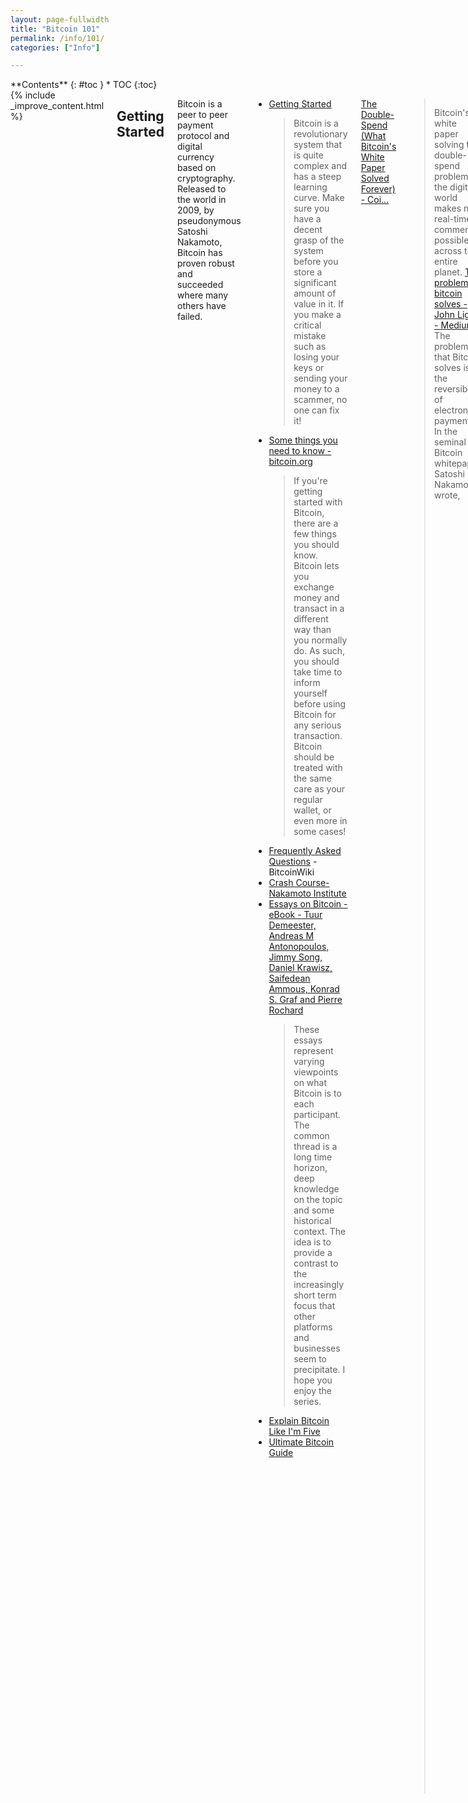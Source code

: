 ```yaml
---
layout: page-fullwidth
title: "Bitcoin 101"
permalink: /info/101/
categories: ["Info"]

---
```


<div class="row">
<div class="medium-3 medium-push-9 columns" markdown="1">
<div class="panel radius" markdown="1">
**Contents**
{: #toc }
*  TOC
{:toc}
</div>
</div><!-- /.medium-4.columns -->



<div class="medium-9 medium-pull-3 columns" markdown="1">
{% include _improve_content.html %}

## Getting Started

Bitcoin is a peer to peer payment protocol and digital currency based on cryptography. Released to the world in 2009, by pseudonymous Satoshi Nakamoto, Bitcoin has proven robust and succeeded where many others have failed.

* [Getting Started](https://www.lopp.net/bitcoin-information/getting-started.html)
  >Bitcoin is a revolutionary system that is quite complex and has a steep learning curve. Make sure you have a decent grasp of the system before you store a significant amount of value in it. If you make a critical mistake such as losing your keys or sending your money to a scammer, no one can fix it!
* [Some things you need to know - bitcoin.org](https://bitcoin.org/en/you-need-to-know)
  > If you're getting started with Bitcoin, there are a few things you should know. Bitcoin lets you exchange money and transact in a different way than you normally do. As such, you should take time to inform yourself before using Bitcoin for any serious transaction. Bitcoin should be treated with the same care as your regular wallet, or even more in some cases!
* [Frequently Asked Questions](https://en.bitcoin.it/wiki/Help:FAQ) - BitcoinWiki
* [Crash Course- Nakamoto Institute](https://nakamotoinstitute.org/crash-course/)
* [Essays on Bitcoin - eBook - Tuur Demeester, Andreas M Antonopoulos, Jimmy Song, Daniel Krawisz, Saifedean Ammous, Konrad S. Graf and Pierre Rochard](https://www.essaysonbitcoin.com/uploads/3/4/9/6/3496353/essaysonbitcoinv7.pdf)
  >These essays represent varying viewpoints on what Bitcoin is to each participant. The common thread is a long time horizon, deep knowledge on the topic and some historical context. The idea is to provide a contrast to the increasingly short term focus that other platforms and businesses seem to precipitate. I hope you enjoy the series.
* [Explain Bitcoin Like I'm Five](https://medium.com/free-code-camp/explain-bitcoin-like-im-five-73b4257ac833?)
* [Ultimate Bitcoin Guide](https://www.upfolio.com/ultimate-bitcoin-guide)

[The Double-Spend (What Bitcoin's White Paper Solved Forever) - Coi...](https://www.coindesk.com/the-double-spend-what-bitcoins-white-paper-solved-forever)
  > Bitcoin's white paper solving the double-spend problem in the digital world makes near real-time commerce possible across the entire planet.
[The problem bitcoin solves - John Light - Medium](https://medium.com/@lightcoin/the-problem-bitcoin-solves-8b3944ea77a7) - The problem that Bitcoin solves is the reversibility of electronic payments. In the seminal Bitcoin whitepaper, Satoshi Nakamoto wrote,

[21 Lessons - on philosophy, economics, & technology](https://dergigi.com/bitcoin/lessons/) - [github](https://github.com/dergigi/21lessons-book)

* CryptoQuikRead_256 - [21 Lessons of the Bitcoin Rabbit Hole - Chapter 1](https://anchor.fm/thecryptoconomy/episodes/CryptoQuikRead_256---21-Lessons-of-the-Bitcoin-Rabbit-Hole---Chapter-1-e47u83)
* CryptoQuikRead_257 - [21 Lessons of the Bitcoin Rabbit Hole - Chapter 2](https://anchor.fm/thecryptoconomy/episodes/CryptoQuikRead_257---21-Lessons-of-the-Bitcoin-Rabbit-Hole---Chapter-2-e489f9)
* CryptoQuikRead_258 - [21 Lessons of the Bitcoin Rabbit Hole - Chapter 3](https://anchor.fm/thecryptoconomy/episodes/CryptoQuikRead_258---21-Lessons-of-the-Bitcoin-Rabbit-Hole---Chapter-3-e48kao)


* [The real value of bitcoin and crypto currency technology - The Blockchain explained](https://www.youtube.com/watch?v=YIVAluSL9SU) - Video
* [The Essence of How Bitcoin Works (Non-Technical)](www.youtube.com/watch?v=t5JGQXCTe3c) - Video
* [Bitcoin 101 (Balaji Srinivasan)](https://www.youtube.com/watch?v=JIxwTx7o_B4)
* [Bitcoin for Beginners (Andreas Antonopoulos)](https://www.youtube.com/playlist?list=PLPQwGV1aLnTuN6kdNWlElfr2tzigB9Nnj) (youtube playlist)
* [Beginner's Guide to Bitcoin by CoinDesk](https://www.coindesk.com/learn)
* [The Trust Machine: The Story of Bitcoin](https://www.youtube.com/watch?v=ZKwqNgG-Sv4)
  > Overview of how Bitcoin works. Covers the history of money, value, gold, blockchain & proof of work.
* [Reading Bitcoin - translated articles](https://readingbitcoin.org) - Reading Bitcoin furthers the world’s understanding of Bitcoin through high-quality, accessible, localized content.
* [A simple guide to Bitcoin](https://www.wired.co.uk/article/bitcoin-101)
  > There remains a lot of confusion about what Bitcoins are, how to use them and whether or not we are in a Bitcoin Bubble. Here's our simple guide to Bitcoin
* [TIP244: BITCOIN 101 – w/ Bitcoin expert, Tuur Demeester.](https://www.theinvestorspodcast.com/episodes/tip244-bitcoin-101-tuur-demeester/)
  > Why and how Mark Zuckerberg and Jack Dorsey want to utilize the technology behind cryptocurrency
  > Why Bitcoin will prevail and remain the most valuable cryptocurrency
  > How to understand the cycles of Bitcoin
  > What the biggest risk is for Bitcoin investors
* [Best 101 Bitcoin Facts – the Infographic](https://ambcrypto.com/best-101-bitcoin-facts-the-infographic)
  > “So, that’s the end of bitcoin then” that was the title of a Forbes article after the then popular Bitcoin exchange, Mt. Gox was hacked for the first time in 2011. Like Forbes, there have been multiple influential magazines that spelled doom on cryptocurrency over the y...
* [Crypto 101 - Unchained Podcast](http://unchainedpodcast.co/crypto-101-everything-you-need-to-know-about-bitcoin-ethereum-blockchains-icos-and-more)

![https://cdn-images-1.medium.com/max/1200/0*T9xceDyLrf7spyYG](https://cdn-images-1.medium.com/max/1200/0*T9xceDyLrf7spyYG)

* [Blockchain 101 - A Visual Demo](https://www.youtube.com/watch?v=_160oMzblY8)
  > This is a very basic visual introduction to the concepts behind a blockchain. We introduce the idea of an immutable ledger using an interactive web demo. Par...
* [Blockchain Technology: What is it Good for? by Saifedean Ammous ::...](https://papers.ssrn.com/sol3/papers.cfm?abstract_id=2832751)
  > This paper explains the functioning of “blockchain technology” and critically assesses its potential role in improving services in banking, contracts, and datab
* [Ever wonder how Bitcoin (and other cryptocurrencies) actually work?](https://www.youtube.com/watch?v=bBC-nXj3Ng4)
  > Bitcoin explained from the viewpoint of inventing your own cryptocurrency. Videos like these made possible by patreon: [https://patreon.com/3blue1brown](https://patreon.com/3blue1brown) Protoc...

CryptoQuikRead_031 - [Nobody Understands Bitcoin (and that's ok)](https://anchor.fm/thecryptoconomy/episodes/CryptoQuikRead_031---Nobody-Understands-Bitcoin-and-thats-ok-e2ndtt)
CryptoQuikRead_105 - [Why You Can’t Understand Bitcoin](https://anchor.fm/thecryptoconomy/episodes/CryptoQuikRead_105---Why-You-Cant-Understand-Bitcoin-e2ndrc)
CryptoQuikRead_040 - [Why Bitcoin is Different](https://anchor.fm/thecryptoconomy/episodes/CryptoQuikRead_040---Why-Bitcoin-is-Different-e2ndt5)


### Cryptography

* [Cryptographic Hash Functions](https://web.archive.org/web/20190310224515/http://coinfeed.com/blog/2018/12/10/cryptographic-hash-functions/)
* [Bitcoin and Byzantine Generals - Ivan on Tech](https://www.youtube.com/watch?v=kE51N84hBxU)  - video
* [What's a Cryptographic Primitive](https://web.archive.org/web/20190310224458/http://coinfeed.com/blog/2018/12/21/whats-a-cryptographic-primitive/)
* [Blockchain Fundamentals #1: What is a Merkle Tree?](https://medium.com/byzantine-studio/blockchain-fundamentals-what-is-a-merkle-tree-d44c529391d7)
* [Merkel Trees - Ivan on Tech](https://www.youtube.com/watch?v=VkWiTvPnTcY&list=PLo0ddf4DBUYsAMeJUCIyt462umC0BvHz4&index=8&t=0s) - video
* [Cryptography 101: Multi-Party Computations](https://www.zeroknowledge.fm/60)
  > In this week's episode, Anna and Fredrik give a general introduction to MPCs, go over a few examples of MPCs in action, compare them with other cryptographic concepts, try to pronounce "fully homomorphic encryption" properly, and more!

### Blockchain

[Oleg Andreev (@oleganza)](https://twitter.com/oleganza/status/1034178524389634048)
  > Blockchain is not a database, it's a protocol for syncing the databases. The point of a blockchain is not to "store" or "distribute" data, it is to make sure mutually distrusting parties are all on the same page.

* [Why Blockchain is Hard – Jimmy Song – Medium](https://medium.com/@jimmysong/why-blockchain-is-hard-60416ea4c5c)
  > The hype around blockchain is massive. To hear the blockchain hype train tell it, blockchain will now:
* [‘Blockchain’ is meaningless](https://www.theverge.com/2018/3/7/17091766/blockchain-bitcoin-ethereum-cryptocurrency-meaning)
"You keep using that word. I do not think it means what you think it means."
* [Proof of Work in a Nutshell](https://web.archive.org/web/20190310234850/http://coinfeed.com/blog/2018/12/10/proof-of-work-explained/)
* [What is a BIP? - The Most Famous Bitcoin Improvement Proposals](https://coindoo.com/what-is-a-bip-the-most-famous-bitcoin-improvement-proposals/)
  >There are some that argue that these BIPs can and will eventually lead to more forks in the network which is generally considered to be a bag thing in the [...]
* [What Are Blockchain Confirmations and Why Do They Matter? - The Bi...](https://thebitcoinnews.com/what-are-blockchain-confirmations-and-why-do-they-matter)
  > All public blockchains make use of blockchain confirmations. These are important since they can help you understand how confident you can be when making a transaction. When any transaction is first broadcast to the blockchain it starts with zero confirmations. This number the...
* [Blockchain Fundamentals #2: What are UTXOs? – Byzantine](https://medium.com/byzantine-studio/blockchain-fundamentals-2-what-are-utxos-bfc503df4b99)
  >Like many complex subjects, the Crypto world is composed of various concepts that are difficult to understand at first. The UTXO is no…
* [How Bitcoin Works in 5 Minutes (Technical)](www.youtube.com/watch?v=l9jOJk30eQs) - A short introduction to how Bitcoin Works. - Video
* [But how does bitcoin actually work?](https://www.youtube.com/watch?v=bBC-nXj3Ng4) - The math behind cryptocurrencies. - Video
* [Blockchain Demo](https://anders.com/blockchain/) - A live blockchain demo in a browser.
* [How Bitcoin Works Under the Hood](https://www.youtube.com/watch?v=Lx9zgZCMqXE) - Video
  > A somewhat technical explanation of how Bitcoin works.
* [Guide to Forks: Everything You Need to Know About Forks, Hard Fork...](https://masterthecrypto.com/guide-to-forks-hard-fork-soft-fork)
  > This is a guide to forks that will explain the most common questions: What is a fork, hard fork and soft fork? Why does it happen? How important is it?
* [A Short Guide to Bitcoin Forks - CoinDesk](https://www.coindesk.com/short-guide-bitcoin-forks-explained)
  > Don't know a hard fork from a soft fork? This guide is designed to help you follow bitcoin's raging technical debates.
* [What is a 51% attack, and what can a successful attacker do? - Coi...](https://coincenter.org/entry/what-is-a-51-attack-and-what-can-a-successful-attacker-do-1) - This incredibly expensive approach is an unlikely strategy for Bitcoin fraud


### HODL

[*I AM HODLING*](https://bitcointalk.org/index.php?topic=375643.0) (Origin)
  > I type d that tyitle twice because I knew it was wrong the first time.  Still wrong.  w/e.  GF's out at a lesbian bar, BTC crashing WHY AM I HOLDING? I'LL TELL YOU WHY.  It's because I'm a bad trader and I KNOW I'M A BAD TRADER.  Yeah you good traders can spot the highs and the lows pit pat piffy wing wong wang just like that and make a millino bucks sure no problem bro.  Likewise the weak hands are like OH NO IT'S GOING DOWN I'M GONNA SELL he he he and then they're like OH GOD MY ASSHOLE when the SMART traders who KNOW WHAT THE FUCK THEY'RE DOING buy back in but you know what?  I'm not part of that group.  When the traders buy back in I'm already part of the market capital so GUESS WHO YOU'RE CHEATING day traders NOT ME~!  Those taunt threads saying "OHH YOU SHOULD HAVE SOLD" YEAH NO SHIT.  NO SHIT I SHOULD HAVE SOLD.  I SHOULD HAVE SOLD MOMENTS BEFORE EVERY SELL AND BOUGHT MOMENTS BEFORE EVERY BUY BUT YOU KNOW WHAT NOT EVERYBODY IS AS COOL AS YOU.  You only sell in a bear market if you are a good day trader or an illusioned noob.  The people inbetween hold.  In a zero-sum game such as this, traders can only take your money if you sell.

* CryptoQuikRead_097 - [I HODL](https://anchor.fm/thecryptoconomy/episodes/CryptoQuikRead_097---I-HODL-e2ndrj)
[Noded 0.11.0 with Trace Mayer](https://noded.org/podcast/noded-0110-with-trace-mayer/)
  > Michael Goldstein and Pierre Rochard have an in-depth discussion with Trace Mayer about the philosophy of Bitcoin and the importance of hodlers of last resort.
* [HODL — A short story about the biggest meme of 2018 and how to treat it going forward.](https://medium.com/@cryptorangutang/hodl-a-short-story-about-the-biggest-meme-of-2018-and-how-to-treat-it-going-forward-f24a921dd1)
* [Quer⚡ (@Querzel)](https://twitter.com/Querzel/status/960970967383240704)
  > Good resources for #HODL'rs
  > 
  > The daily traded volume in #BTC is just a small fraction of the 16,8 Mio #Bitcoin, even on busy days...
  > [https://t.co/tdB8aVwkpy](https://t.co/tdB8aVwkpy)
  > 
  > .. so most of the coins seem to be hodled already. This explains why the bull-runs become stronger and stronger....
* [Sir William Of Rotherham (Hodler Of Last Resort) (@hodloncomrades)](https://twitter.com/hodloncomrades/status/1177368122333941760?s=12)
  >My Hodler Survival Pack The Bullish Case For Bitcoin @real_vijay The Bitcoin Standard @saifedean Overdose of podcasts featuring @TraceMayer What's yours? #hodloncomrades don't trade


### Glossary

* [timechain : a decade of misunderstanding blockchain](https://blog.goodaudience.com/timechain-a-decade-of-misunderstanding-blockchain-bcb56d7839a3)
  > The term “blockchain” has caused much confusion and damage. In this article, a restoration of an older term is proposed as replacement.
* [Digital Asset Basics - Fidelity Digital Assets](https://www.fidelitydigitalassets.com/digital-asset-basics)
  > Digital assets are a maturing asset class. Click here to learn more about the fundamentals of bitcoin and other digital assets.
* [A Glossary of all the Cryptocurrency Terms you need to know - Cryp...](https://cryptominded.com/glossary-cryptocurrency-terms-need-know)
  > Scrolling reddit, this site or other cryptocurrency related forums on the internet and having no clue what people are talking about? Well, nor was I when I first started getting involved into cryptocurrencies. Therefore I thought it would be useful to have a glossary of all t...

</div>
</div>